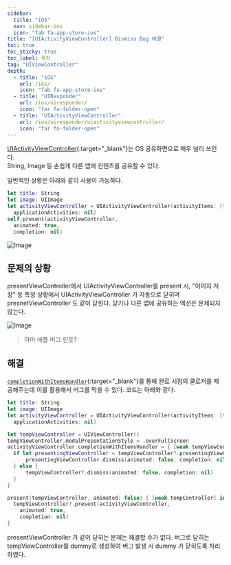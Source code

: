 ```yaml
---
sidebar:
  title: "iOS"
  nav: sidebar-ios
  icon: "fab fa-app-store-ios"
title: "[UIActivityViewController] Dismiss Bug 해결"
toc: true
toc_sticky: true
toc_label: 목차
tag: "UIViewController"
depth: 
  - title: "iOS"
    url: /ios/
    icon: "fab fa-app-store-ios"
  - title: "UIResponder"
    url: /ios/uiresponder/
    icon: "far fa-folder-open"
  - title: "UIActivityViewController"
    url: /ios/uiresponder/uiactivityviewcontroller/
    icon: "far fa-folder-open"
---
```

[<i class="fas fa-link"></i> UIActivityViewController](https://developer.apple.com/documentation/uikit/uiactivityviewcontroller){:target="_blank"}는 OS 공유화면으로 매우 널리 쓰인다.  
String, Image 등 손쉽게 다른 앱에 컨텐츠를 공유할 수 있다.

일반적인 상황은 아래와 같이 사용이 가능하다.
```swift
let title: String
let image: UIImage
let activityViewController = UIActivityViewController(activityItems: [title, image], 
  applicationActivities: nil)
self.present(activityViewController, 
  animated: true, 
  completion: nil)
```

![Image](https://i.stack.imgur.com/XdTuA.gif)

## 문제의 상황
presentViewController에서 UIActivityViewController를 present 시, "이미지 저장" 등 특정 상황에서 UIActivityViewController 가 자동으로 닫히며 presnetViewController 도 같이 닫힌다. 닫기나 다른 앱에 공유하는 액션은 문제되지 않는다.  

![Image](https://drive.google.com/uc?export=view&id=1Q3fkIyhZp0uu0CvwZZRZjZ2fwoWX6ytz)  
> 아마 애플 버그 인듯?

## 해결
[<i class="fas fa-link"></i> `completionWithItemsHandler`](https://developer.apple.com/documentation/uikit/uiactivityviewcontroller/1622022-completionwithitemshandler){:target="_blank"}를 통해 완료 시점의 클로저를 제공해주는데 이를 활용해서 버그를 막을 수 있다. 코드는 아래와 같다.
```swift
let title: String
let image: UIImage
let activityViewController = UIActivityViewController(activityItems: [title, image], 
  applicationActivities: nil)

let tempViewController = UIViewController()
tempViewController.modalPresentationStyle = .overFullScreen
activityViewController.completionWithItemsHandler = { [weak tempViewController] _, _, _, _ in
  if let presentingViewController = tempViewController?.presentingViewController {
      presentingViewController.dismiss(animated: false, completion: nil)
  } else {
      tempViewController?.dismiss(animated: false, completion: nil)
  }
}

present(tempViewController, animated: false) { [weak tempController] in
  tempViewController?.present(activityViewController, 
    animated: true, 
    completion: nil)
}
```
presentViewController 가 같이 닫히는 문제는 해결할 수가 없다. 버그로 닫히는 tempViewController를 dummy로 생성하여 버그 발생 시 dummy 가 닫히도록 처리하였다.
